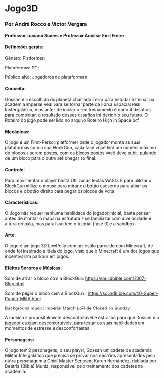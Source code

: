 # Jogo3D

### Por André Rocco e Victor Vergara
#### Professor Luciano Soáres e Professor Auxíliar Emil Freire


#### Definições gerais:

  Gênero: Platformer;
  
  Plataformas: PC;
  
  Público alvo: Jogadores de plataformers
  
#### Conceito:

  Gossan é o escolhido do planeta chamado Terra para estudar e treinar na academia Imperial Real para se tornar parte da Força Espacial Real Instergalática, mas antes de iniciar o seu treinamento é dado 4 desafios para completar, o resultado desses desafios irá decidir o seu futuro.
  O Roteiro do jogo pode ser lido no arquivo Roteiro High in Space.pdf
  
  
#### Mecânicas:

  O jogo é um First-Person platformer onde o jogador monta as suas plataformas com a sua BlockGun, cada fase você terá um número máximo de blocos a serem postos, com os blocos postos você deve subir, pulando de um bloco para o outro até chegar ao final.


#### Controle:

  Para movimentar o player basta Utilizar as teclas WASD. E para utilizar a BlockGun utilize o mouse para mirar e o botão esquerdo para atirar os blocos e o botão direito para pegar os blocos de volta.


#### Características:

  O Jogo não requer nenhuma habilidade do jogador inicial, basta pensar antes de montar o mapa na estrutura e se familiazar com a velocidade e altura do pulo, mas para isso tem o tutorial (fase 0) e a sandbox.
    

#### Arte:

O jogo é um jogo 3D LowPolly com um estilo parecido com Minecraft, de onde foi inspirado a ideia do jogo, visto que o Minecraft é um dos jogos que incentivaram parkour em jogos.


#### Efeitos Sonoros e Músicas:

  Som de atirar o bloco com a BlockGun: https://soundbible.com/2067-Blop.html
  
  Som de pegar o bloco com a BlockGun : https://soundbible.com/40-Super-Punch-MMA.html
  
  Background music: Imperial March LoFi de Closed on Sunday
  
  A música é propositalmente desconfortável e estranha para que Gossan e o jogador estejam desconfortáveis, para testar as suas habilidades em momentos de estresse e desconfortantes.
  

#### Personagens:

  O jogo tem 2 pesonagens, o seu player, Gossan um cadete da academia Militar Intergalática que precisa se provar nos desafios apresentados pela outra personagem a Chief Master Sergeant Karen Hernández, dublada por Beatriz (Bilbia) Muniz, responsável pelo treinamento dos cadetes na academia.

